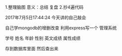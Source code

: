 1.整理脑图 意义：总结 复盘
2.抄4遍代码

2017年7月5日17:44:24
今天讲的自己敲会

自己学mongodb的增删改查
利用express写一个 管理系统

学号
姓名
年龄
性别
英文成绩
属性成绩

存到数据库里面
然后查出来


